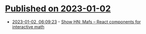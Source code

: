 # [Published on 2023-01-02](index.md)

* [2023-01-02, 06:09:23](https://news.ycombinator.com/item?id=34214896) - [Show HN: Mafs – React components for interactive math](https://mafs.dev/)

